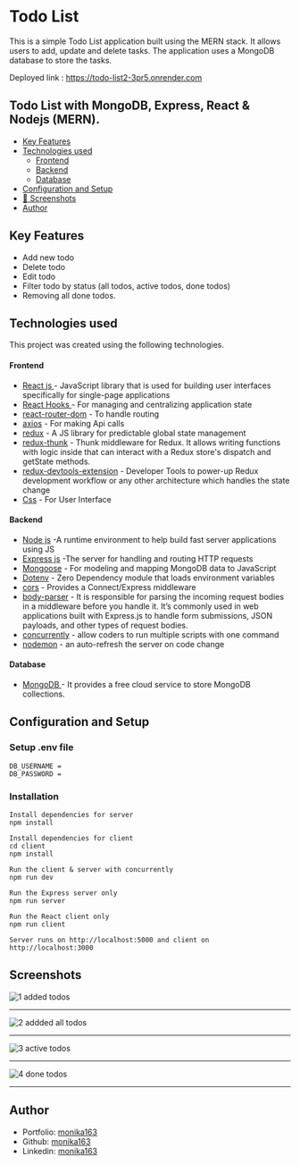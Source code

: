# Todo List

This is a simple Todo List application built using the MERN stack. It allows users to add, update and delete tasks. The application uses a MongoDB database to store the tasks.

Deployed link : https://todo-list2-3pr5.onrender.com

## Todo List with MongoDB, Express, React & Nodejs (MERN).

- [Key Features](#key-features)
- [Technologies used](#technologies-used)
  - [Frontend](#frontend)
  - [Backend](#backend)
  - [Database](#database)
- [Configuration and Setup](#configuration-and-setup)
- [📸 Screenshots](#screenshots)
- [Author](#author)

## Key Features

- Add new todo
- Delete todo
- Edit todo
- Filter todo by status (all todos, active todos, done todos)
- Removing all done todos.

## Technologies used

This project was created using the following technologies.

#### Frontend

- [React js ](https://www.npmjs.com/package/react) - JavaScript library that is used for building user interfaces specifically for single-page applications
- [React Hooks ](https://reactjs.org/docs/hooks-intro.html) - For managing and centralizing application state
- [react-router-dom](https://www.npmjs.com/package/react-router-dom) - To handle routing
- [axios](https://www.npmjs.com/package/axios) - For making Api calls
- [redux](https://www.npmjs.com/package/redux) - A JS library for predictable global state management
- [redux-thunk](https://www.npmjs.com/package/redux-thunk) - Thunk middleware for Redux. It allows writing functions with logic inside that can interact with a Redux store's dispatch and getState methods.
- [redux-devtools-extension](https://www.npmjs.com/package/redux-devtools-extension) - Developer Tools to power-up Redux development workflow or any other architecture which handles the state change
- [Css](https://developer.mozilla.org/en-US/docs/Web/CSS) - For User Interface

#### Backend

- [Node js](https://nodejs.org/en/) -A runtime environment to help build fast server applications using JS
- [Express js](https://www.npmjs.com/package/express) -The server for handling and routing HTTP requests
- [Mongoose](https://mongoosejs.com/) - For modeling and mapping MongoDB data to JavaScript
- [Dotenv](https://www.npmjs.com/package/dotenv) - Zero Dependency module that loads environment variables
- [cors](https://www.npmjs.com/package/cors) - Provides a Connect/Express middleware
- [body-parser](https://www.npmjs.com/package/body-parser) - It is responsible for parsing the incoming request bodies in a middleware before you handle it. It’s commonly used in web applications built with Express.js to handle form submissions, JSON payloads, and other types of request bodies.
- [concurrently](https://www.npmjs.com/package/concurrently) - allow coders to run multiple scripts with one command
- [nodemon](https://www.npmjs.com/package/nodemon) - an auto-refresh the server on code change

#### Database

- [MongoDB ](https://www.mongodb.com/) - It provides a free cloud service to store MongoDB collections.

## Configuration and Setup

### Setup .env file

```shell
DB_USERNAME =
DB_PASSWORD =

```

### Installation

```shell
Install dependencies for server
npm install

Install dependencies for client
cd client
npm install

Run the client & server with concurrently
npm run dev

Run the Express server only
npm run server

Run the React client only
npm run client

Server runs on http://localhost:5000 and client on http://localhost:3000
```

## Screenshots

![1 added todos](https://github.com/monika163/Todo-List/assets/61625011/9cc32aea-7bf3-49a8-9187-15f8465b4bbe)

---

![2  addded all todos](https://github.com/monika163/Todo-List/assets/61625011/b60ae33d-a556-4027-b258-23ff97faffa9)

---

![3  active todos](https://github.com/monika163/Todo-List/assets/61625011/daf2f934-5287-400c-bb8b-0664df98ccb0)

---

![4  done todos](https://github.com/monika163/Todo-List/assets/61625011/66190add-a7a9-4a3e-8951-9687c6dcdeae)

---

## Author

- Portfolio: [monika163](----)
- Github: [monika163](https://github.com/monika163)
- Linkedin: [monika163](https://www.linkedin.com/in/monika-dewangan-78a427149/)
